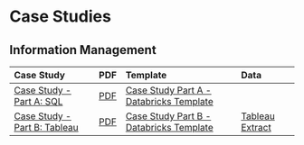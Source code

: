 # Case Studies

## Information Management

| Case Study | PDF | Template | Data |
| :--- | :--- | :--- | :--- |
| [Case Study - Part A: SQL](https://docs.google.com/document/d/12ilgvUKi1ZJi8VBa0jDZ_DJ9AEnpja24eClL6OYgyBQ/preview) | [PDF](https://docs.google.com/document/d/12ilgvUKi1ZJi8VBa0jDZ_DJ9AEnpja24eClL6OYgyBQ/export?format=pdf) | [Case Study Part A - Databricks Template](https://winf-hsos.github.io/databricks-notebooks/information-management/Template%20Case%20A%20Crimes%20in%20Chicago.html) |  |
| [Case Study - Part B: Tableau](https://docs.google.com/document/d/1gdRqiaJvmwdsAcUVIu0SlEEe2dyIYiZEjFNI386kULE/preview) | [PDF](https://docs.google.com/document/d/1gdRqiaJvmwdsAcUVIu0SlEEe2dyIYiZEjFNI386kULE/export?format=pdf) | [Case Study Part B - Databricks Template](https://winf-hsos.github.io/databricks-notebooks/information-management/Template%20-%20Crimes%20in%20LA.html) | [Tableau Extract](https://s3.amazonaws.com/nicolas.meseth/data+sets/crimes/la_crimes.hyper) |



